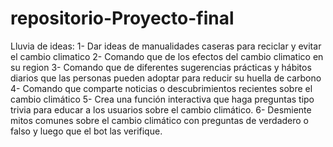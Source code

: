 # repositorio-Proyecto-final
Lluvia de ideas:
1- Dar ideas de manualidades caseras para reciclar y evitar el cambio climatico
2- Comando que de los efectos del cambio climatico en su region
3- Comando que de diferentes sugerencias prácticas y hábitos diarios que las personas pueden adoptar para reducir su huella de carbono
4- Comando que comparte noticias o descubrimientos recientes sobre el cambio climático
5- Crea una función interactiva que haga preguntas tipo trivia para educar a los usuarios sobre el cambio climático.
6- Desmiente mitos comunes sobre el cambio climático con preguntas de verdadero o falso y luego que el bot las verifique.
